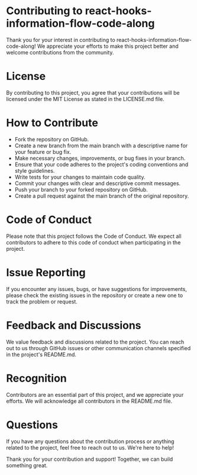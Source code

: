 # Contributing to react-hooks-information-flow-code-along

Thank you for your interest in contributing to react-hooks-information-flow-code-along! We appreciate your efforts to make this project better and welcome contributions from the community.

# License

By contributing to this project, you agree that your contributions will be licensed under the MIT License as stated in the LICENSE.md file.

# How to Contribute

* Fork the repository on GitHub.
* Create a new branch from the main branch with a descriptive name for your feature or bug fix.
* Make necessary changes, improvements, or bug fixes in your branch.
* Ensure that your code adheres to the project's coding conventions and style guidelines.
* Write tests for your changes to maintain code quality.
* Commit your changes with clear and descriptive commit messages.
* Push your branch to your forked repository on GitHub.
* Create a pull request against the main branch of the original repository.
# Code of Conduct

Please note that this project follows the Code of Conduct. We expect all contributors to adhere to this code of conduct when participating in the project.

# Issue Reporting

If you encounter any issues, bugs, or have suggestions for improvements, please check the existing issues in the repository or create a new one to track the problem or request.

# Feedback and Discussions

We value feedback and discussions related to the project. You can reach out to us through GitHub issues or other communication channels specified in the project's README.md.

# Recognition

Contributors are an essential part of this project, and we appreciate your efforts. We will acknowledge all contributors in the README.md file.

# Questions

If you have any questions about the contribution process or anything related to the project, feel free to reach out to us. We're here to help!

Thank you for your contribution and support! Together, we can build something great.

